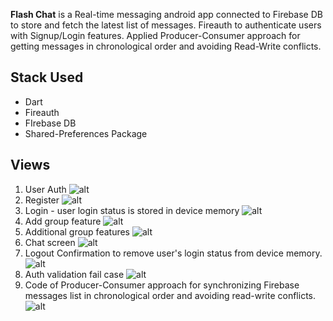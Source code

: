 **Flash Chat** is a Real-time messaging android app connected to Firebase DB to store and
fetch the latest list of messages. Fireauth to authenticate users with
Signup/Login features. Applied Producer-Consumer approach for getting
messages in chronological order and avoiding Read-Write conflicts.

## Stack Used

- Dart
- Fireauth
- FIrebase DB
- Shared-Preferences Package

## Views

1. User Auth
   ![alt](./media/1.jpg)
2. Register
   ![alt](./media/2.jpg)
3. Login - user login status is stored in device memory
   ![alt](./media/3.jpg)
4. Add group feature
   ![alt](./media/4.jpg)
5. Additional group features
   ![alt](./media/5.jpg)
6. Chat screen
   ![alt](./media/6.jpg)
7. Logout Confirmation to remove user's login status from device memory.
   ![alt](./media/7.jpg)
8. Auth validation fail case
   ![alt](./media/8.jpg)
9. Code of Producer-Consumer approach for synchronizing Firebase messages list in chronological order and avoiding read-write conflicts.
   ![alt](./media/9.jpg)

